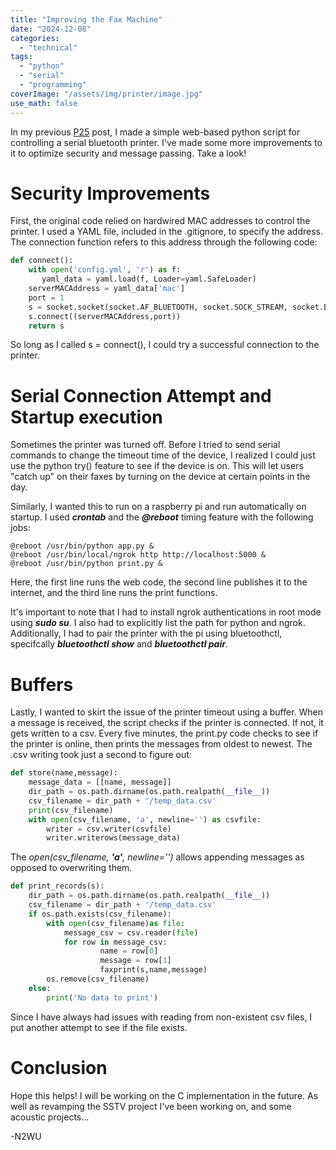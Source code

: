 ```yaml
---
title: "Improving the Fax Machine"
date: "2024-12-08"
categories:
  - "technical"
tags:
  - "python"
  - "serial"
  - "programming"
coverImage: "/assets/img/printer/image.jpg"
use_math: false
---
```


In my previous [P25](/_posts/2024-11-20-fax-machine-with-the-p25.md) post, I made a simple web-based python script for controlling a serial bluetooth printer. I've made some more improvements to it to optimize security and message passing. Take a look!

# Security Improvements

First, the original code relied on hardwired MAC addresses to control the printer. I used a YAML file, included in the .gitignore, to specify the address. The connection function refers to this address through the following code:

```python
def connect():
    with open('config.yml', 'r') as f:
       yaml_data = yaml.load(f, Loader=yaml.SafeLoader)
    serverMACAddress = yaml_data['mac']
    port = 1
    s = socket.socket(socket.AF_BLUETOOTH, socket.SOCK_STREAM, socket.BTPROTO_RFCOMM)
    s.connect((serverMACAddress,port))
    return s
```

So long as I called s = connect(), I could try a successful connection to the printer.

# Serial Connection Attempt and Startup execution

Sometimes the printer was turned off. Before I tried to send serial commands to change the timeout time of the device, I realized I could just use the python try() feature to see if the device is on. This will let users "catch up" on their faxes by turning on the device at certain points in the day.

Similarly, I wanted this to run on a raspberry pi and run automatically on startup. I used ***crontab*** and the ***@reboot*** timing feature with the following jobs:

```
@reboot /usr/bin/python app.py &
@reboot /usr/bin/local/ngrok http http://localhost:5000 &
@reboot /usr/bin/python print.py &
```

Here, the first line runs the web code, the second line publishes it to the internet, and the third line runs the print functions.

It's important to note that I had to install ngrok authentications in root mode using ***sudo su***. I also had to explicitly list the path for python and ngrok. Additionally, I had to pair the printer with the pi using bluetoothctl, specifcally ***bluetoothctl show*** and ***bluetoothctl pair***.

# Buffers

Lastly, I wanted to skirt the issue of the printer timeout using a buffer. When a message is received, the script checks if the printer is connected. If not, it gets written to a csv. Every five minutes, the print.py code checks to see if the printer is online, then prints the messages from oldest to newest. The .csv writing took just a second to figure out:

```python
def store(name,message):
    message_data = [[name, message]]
    dir_path = os.path.dirname(os.path.realpath(__file__))
    csv_filename = dir_path + '/temp_data.csv'
    print(csv_filename)
    with open(csv_filename, 'a', newline='') as csvfile:
        writer = csv.writer(csvfile)
        writer.writerows(message_data)
```

The _open(csv_filename, ***'a'***, newline='')_ allows appending messages as opposed to overwriting them.

```python
def print_records(s):
    dir_path = os.path.dirname(os.path.realpath(__file__))
    csv_filename = dir_path + '/temp_data.csv'
    if os.path.exists(csv_filename):
        with open(csv_filename)as file:
            message_csv = csv.reader(file)
            for row in message_csv:
                    name = row[0]
                    message = row[1]
                    faxprint(s,name,message)
        os.remove(csv_filename)
    else:
        print('No data to print')
```

Since I have always had issues with reading from non-existent csv files, I put another attempt to see if the file exists.

# Conclusion

Hope this helps! I will be working on the C implementation in the future. As well as revamping the SSTV project I've been working on, and some acoustic projects...

-N2WU